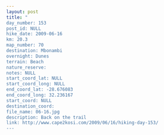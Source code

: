 ```yaml
---
layout: post
title: "
day_number: 153
post_id: NULL
hike_date: 2009-06-16
km: 20.3
map_number: 70
destination: Mbonambi 
overnight: Dunes
terrain: Beach
nature_reserve: 
notes: NULL
start_coord_lat: NULL
start_coord_long: NULL
end_coord_lat: -28.676083
end_coord_long: 32.236167
start_coord: NULL
destination_coord: 
file_name: 06-16.jpg
description: Back on the trail
link: http://www.cape2kosi.com/2009/06/16/hiking-day-153/
---
```

